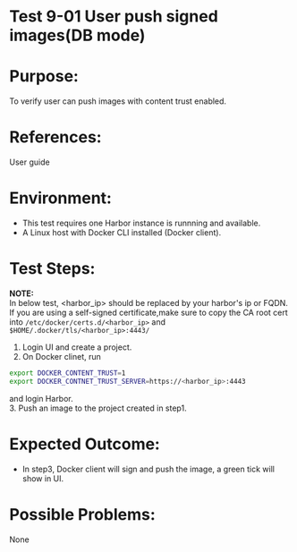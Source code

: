 Test 9-01 User push signed images(DB mode)
=======

# Purpose:

To verify user can push images with content trust enabled.

# References:
User guide

# Environment:

* This test requires one Harbor instance is runnning and available.  
* A Linux host with Docker CLI installed (Docker client).  

# Test Steps:
**NOTE:**  
In below test, <harbor_ip> should be replaced by your harbor's ip or FQDN. If you are using a self-signed certificate,make sure to copy the CA root cert into ```/etc/docker/certs.d/<harbor_ip>``` and ```$HOME/.docker/tls/<harbor_ip>:4443/```  

1. Login UI and create a project.  
2. On Docker clinet, run  
```sh
export DOCKER_CONTENT_TRUST=1
export DOCKER_CONTNET_TRUST_SERVER=https://<harbor_ip>:4443
```
and login Harbor.  
3. Push an image to the project created in step1.  


# Expected Outcome:

* In step3, Docker client will sign and push the image, a green tick will show in UI.  

# Possible Problems:
None
